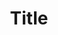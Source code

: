 ---
title: 'Title'
field: 'dc.title'
slug: 'dc-title'
description: 'Full official name given to a resource'
comment: 'Note: using legacy “dc” namespace due to limitations with the DSpace institutional repository software.'
required: True
module: 'Provenance'
cluster: 'Global'
policy: 'Free value. Single value only.'
layout: 'home'
---